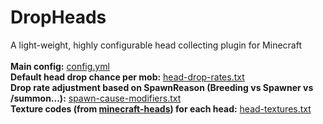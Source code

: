# DropHeads
A light-weight, highly configurable head collecting plugin for Minecraft
<br>
<br>
**Main config:** [config.yml](./config.yml)<br>
**Default head drop chance per mob:** [head-drop-rates.txt](./head-drop-rates.txt)<br>
**Drop rate adjustment based on SpawnReason (Breeding vs Spawner vs /summon...):** [spawn-cause-modifiers.txt](./spawn-cause-modifiers.txt)<br>
**Texture codes (from [minecraft-heads](https://minecraft-heads.com/)) for each head:** [head-textures.txt](./head-textures.txt)<br>
